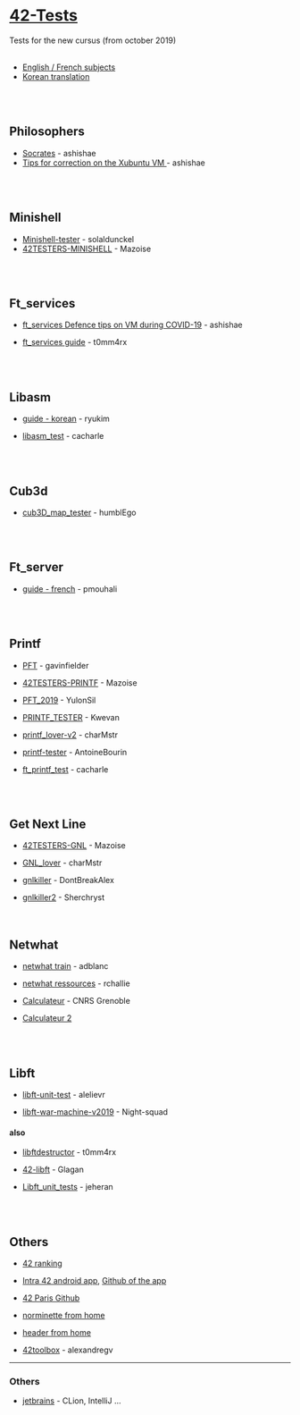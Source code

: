 # [42-Tests](https://github.com/Kwevan/42-Tests)

Tests for the new cursus (from october 2019)
<br /><br />

*  [English / French subjects](https://github.com/Kwevan/42_Subjects_2020_with_versioning) 
*  [Korean translation](https://github.com/42seoul-translation/subject_ko)  

<br /><br />


## Philosophers

*  [Socrates](https://github.com/nesvoboda/socrates) - ashishae
*  [Tips for correction on the Xubuntu VM ](https://www.notion.so/philosophers-VM-c60be9c836084edfbcd9c07e29b429c4) - ashishae

<br /><br />


## Minishell

*  [Minishell-tester](https://github.com/solaldunckel/minishell-tester) - solaldunckel
*  [42TESTERS-MINISHELL](https://github.com/Mazoise/42TESTERS-MINISHELL) - Mazoise

<br /><br /> 

## Ft_services

*  [ft_services Defence tips on VM during COVID-19](https://www.notion.so/Ft_services-VM-852d4f9b0d9a42c1a2de921e4a2ac417) - ashishae

*  [ft_services guide](https://github.com/t0mm4rx/ft_services) - t0mm4rx

<br /><br />  


## Libasm

*  [guide - korean](https://www.notion.so/Libasm-3c94bbc7df234499b012f6ae82b84dc2) - ryukim

* [libasm_test](https://github.com/cacharle/libasm_test) - cacharle

<br /><br /> 


## Cub3d

*  [cub3D_map_tester](https://github.com/humblEgo/cub3D_map_tester) - humblEgo

<br /><br /> 


## Ft_server

*  [guide - french](https://github.com/pmouhali/ft_server) - pmouhali

<br /><br />  


## Printf

*  [PFT](https://github.com/gavinfielder/pft) - gavinfielder

*  [42TESTERS-PRINTF](https://github.com/Mazoise/42TESTERS-PRINTF) - Mazoise

*  [PFT_2019](https://github.com/YulonSil/PFT_2019.git) - YulonSil

*  [PRINTF_TESTER](https://github.com/Kwevan/PRINTF_TESTER.git) - Kwevan

*  [printf_lover-v2](https://github.com/charMstr/printf_lover_v2.git) - charMstr

*  [printf-tester](https://github.com/AntoineBourin/printf-tester.git) - AntoineBourin

* [ft_printf_test](https://github.com/cacharle/ft_printf_test) - cacharle

<br /><br />  


## Get Next Line

*  [42TESTERS-GNL](https://github.com/Mazoise/42TESTERS-GNL) - Mazoise

*  [GNL_lover](https://github.com/charMstr/GNL_lover) - charMstr

*  [gnlkiller](https://github.com/DontBreakAlex/gnlkiller) - DontBreakAlex

*  [gnlkiller2](https://github.com/Sherchryst/gnlkiller) - Sherchryst      
<br /><br />  

## Netwhat


*  [netwhat train](https://github.com/adblanc/netwhat42-train) - adblanc

*  [netwhat ressources](https://github.com/rchallie/netwhat) - rchallie

*  [Calculateur](http://cric.grenoble.cnrs.fr/Administrateurs/Outils/CalculMasque/) - CNRS Grenoble 

*  [Calculateur 2 ](https://www.site24x7.com/fr/tools/ipv4-sous-reseau-calculatrice.html)

<br /><br />  


## Libft

*  [libft-unit-test](https://github.com/alelievr/libft-unit-test) - alelievr

*  [libft-war-machine-v2019](https://github.com/Night-squad/libft-war-machine-v2019) - Night-squad

#### also

*  [libftdestructor](https://github.com/t0mm4rx/libftdestructor) - t0mm4rx

*  [42-libft](https://github.com/Glagan/42-libft) - Glagan

*  [Libft_unit_tests](https://github.com/jeheran/Libft_unit_tests) - jeheran
 
<br /><br />
 


 






 

## Others


*  [42 ranking](https://find-peers.herokuapp.com/)

*  [Intra 42 android app](https://play.google.com/store/apps/details?id=com.paulvarry.intra42&hl=fr), 
   [Github of the app](https://github.com/pvarry/intra42)

*  [42 Paris Github](https://github.com/42Paris)

*  [norminette from home](https://github.com/42Paris/norminette)

*  [header from home](https://github.com/pbondoer/vim-42header)

*  [42toolbox](https://github.com/alexandregv/42toolbox) - alexandregv

 
 ----
 
 ### Others
 
 *  [jetbrains](https://www.jetbrains.com/community/education/#students) - CLion, IntelliJ ...

